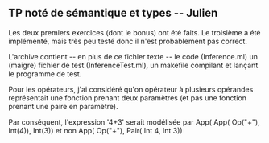 ## TP noté de sémantique et types -- Julien

Les deux premiers exercices (dont le bonus) ont été faits.
Le troisième a été implémenté, mais très peu testé donc il n'est probablement pas correct. 


L'archive contient -- en plus de ce fichier texte -- le code (Inference.ml) un (maigre) fichier de test (InferenceTest.ml), un makefile compilant et lançant le programme de test.


Pour les opérateurs, j'ai considéré qu'on opérateur à plusieurs opérandes représentait une fonction prenant deux paramètres (et pas une fonction prenant une paire en paramètre).


Par conséquent, l'expression '4+3' serait modélisée par
App( App( Op("+"), Int(4)), Int(3))
et non
App( Op("+"), Pair( Int 4, Int 3))
